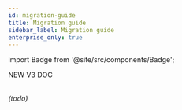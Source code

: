 ```yaml
---
id: migration-guide
title: Migration guide
sidebar_label: Migration guide
enterprise_only: true
---
```


import Badge from '@site/src/components/Badge';

<Badge variant="green">NEW V3 DOC</Badge><br/><br/>

_(todo)_